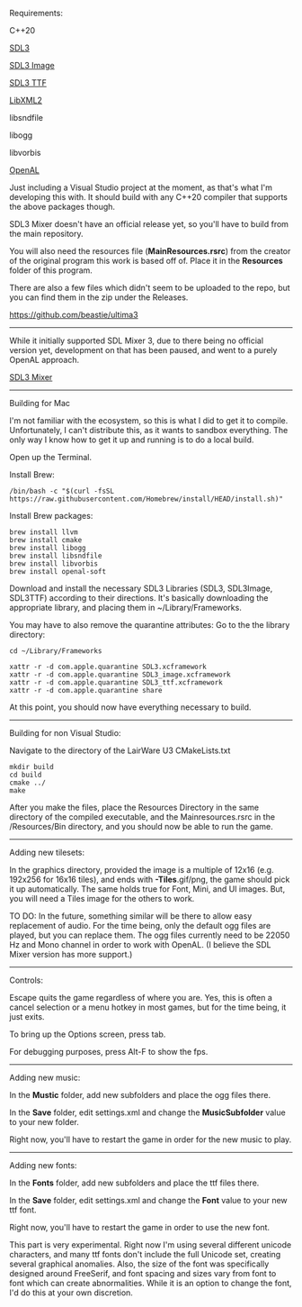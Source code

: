 Requirements:

C++20

[SDL3](https://github.com/libsdl-org/SDL/releases/tag/release-3.2.10)

[SDL3 Image](https://github.com/libsdl-org/SDL_image/releases)

[SDL3 TTF](https://github.com/libsdl-org/SDL_ttf/releases/preview-3.1.0)

[LibXML2](https://github.com/GNOME/libxml2)

libsndfile

libogg

libvorbis

[OpenAL](https://www.openal.org/downloads/)

Just including a Visual Studio project at the moment, as that's what I'm developing this with.  It should build with any C++20 compiler that supports the above packages though.

SDL3 Mixer doesn't have an official release yet, so you'll have to build from the main repository.

You will also need the resources file (**MainResources.rsrc**) from the creator of the original program this work is based off of.  Place it in the **Resources** folder of this program.

There are also a few files which didn't seem to be uploaded to the repo, but you can find them in the zip under the Releases.

https://github.com/beastie/ultima3

*******************************************************************************

While it initially supported SDL Mixer 3, due to there being no official version yet, development on that has been paused, and went to a purely OpenAL approach.

[SDL3 Mixer](https://github.com/libsdl-org/SDL_mixer/)

*******************************************************************************

Building for Mac

I'm not familiar with the ecosystem, so this is what I did to get it to compile.  Unfortunately, I can't distribute this, as it wants to sandbox everything.  The only way I know how to get it up and running is to do a local build.

Open up the Terminal.

Install Brew:

```
/bin/bash -c "$(curl -fsSL https://raw.githubusercontent.com/Homebrew/install/HEAD/install.sh)"
```

Install Brew packages:

```
brew install llvm
brew install cmake
brew install libogg
brew install libsndfile
brew install libvorbis
brew install openal-soft
```
Download and install the necessary SDL3 Libraries (SDL3, SDL3Image, SDL3TTF) according to their directions.
It's basically downloading the appropriate library, and placing them in ~/Library/Frameworks.

You may have to also remove the quarantine attributes:
Go to the the library directory:
```
cd ~/Library/Frameworks

xattr -r -d com.apple.quarantine SDL3.xcframework
xattr -r -d com.apple.quarantine SDL3_image.xcframework
xattr -r -d com.apple.quarantine SDL3_ttf.xcframework
xattr -r -d com.apple.quarantine share
```
At this point, you should now have everything necessary to build.

*******************************************************************************

Building for non Visual Studio:

Navigate to the directory of the LairWare U3 CMakeLists.txt

```
mkdir build
cd build
cmake ../
make
```

After you make the files, place the Resources Directory in the same directory of the compiled executable, and the Mainresources.rsrc in the /Resources/Bin directory, and you should now be able to run the game.

*******************************************************************************

Adding new tilesets:

In the graphics directory, provided the image is a multiple of 12x16 (e.g. 192x256 for 16x16 tiles), and ends with **-Tiles**.gif/png, the game should pick it up automatically.  The same holds true for Font, Mini, and UI images.  But, you will need a Tiles image for the others to work.

TO DO: In the future, something similar will be there to allow easy replacement of audio.  For the time being, only the default ogg files are played, but you can replace them.  The ogg files currently need to be 22050 Hz and Mono channel in order to work with OpenAL.  (I believe the SDL Mixer version has more support.)

*******************************************************************************

Controls:

Escape quits the game regardless of where you are.  Yes, this is often a cancel selection or a menu hotkey in most games, but for the time being, it just exits.

To bring up the Options screen, press tab.

For debugging purposes, press Alt-F to show the fps.

*******************************************************************************

Adding new music:

In the **Mustic** folder, add new subfolders and place the ogg files there.

In the **Save** folder, edit settings.xml and change the **MusicSubfolder** value to your new folder.

Right now, you'll have to restart the game in order for the new music to play.

*******************************************************************************

Adding new fonts:

In the **Fonts** folder, add new subfolders and place the ttf files there.

In the **Save** folder, edit settings.xml and change the **Font** value to your new ttf font.

Right now, you'll have to restart the game in order to use the new font.

This part is very experimental.  Right now I'm using several different unicode characters, and many ttf fonts don't include the full Unicode set, creating several graphical anomalies.  Also, the size of the font was specifically designed around FreeSerif, and font spacing and sizes vary from font to font which can create abnormalities.  While it is an option to change the font, I'd do this at your own discretion.

